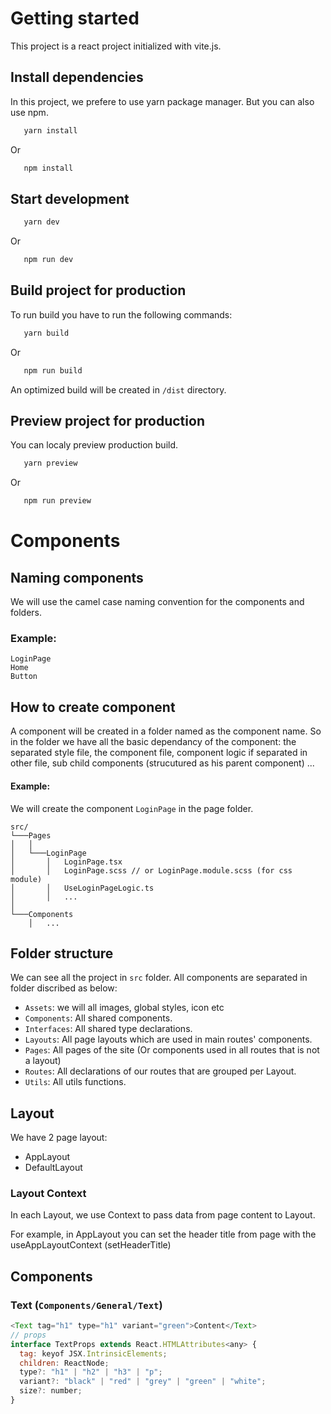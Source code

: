 # Getting started

This project is a react project initialized with vite.js.

## Install dependencies

In this project, we prefere to use yarn package manager. But you can also use npm.

```bash
   yarn install
```

Or

```bash
   npm install
```

## Start development

```bash
   yarn dev
```

Or

```bash
   npm run dev
```

## Build project for production

To run build you have to run the following commands:

```bash
   yarn build
```

Or

```bash
   npm run build
```

An optimized build will be created in `/dist` directory.

## Preview project for production

You can localy preview production build.

```bash
   yarn preview
```

Or

```bash
   npm run preview
```

# Components

## Naming components

We will use the camel case naming convention for the components and folders.

### Example:

`LoginPage`  
`Home`  
`Button`

## How to create component

A component will be created in a folder named as the component name. So in the folder we have all the basic dependancy of the component: the separated style file, the component file, component logic if separated in other file, sub child components (strucutured as his parent component) ...

#### Example:

We will create the component `LoginPage` in the page folder.

```
src/
└───Pages
│   │
│   └───LoginPage
│       │   LoginPage.tsx
│       │   LoginPage.scss // or LoginPage.module.scss (for css module)
│       │   UseLoginPageLogic.ts
│       │   ...
│
└───Components
    │   ...
```

## Folder structure

We can see all the project in `src` folder.
All components are separated in folder discribed as below:

- `Assets`: we will all images, global styles, icon etc
- `Components`: All shared components.
- `Interfaces`: All shared type declarations.
- `Layouts`: All page layouts which are used in main routes' components.
- `Pages`: All pages of the site (Or components used in all routes that is not a layout)
- `Routes`: All declarations of our routes that are grouped per Layout.
- `Utils`: All utils functions.

## Layout

We have 2 page layout:

- AppLayout
- DefaultLayout

### Layout Context

In each Layout, we use Context to pass data from page content to Layout.

For example, in AppLayout you can set the header title from page with the useAppLayoutContext (setHeaderTitle)

## Components

### Text (`Components/General/Text`)

```javascript
<Text tag="h1" type="h1" variant="green">Content</Text>
// props
interface TextProps extends React.HTMLAttributes<any> {
  tag: keyof JSX.IntrinsicElements;
  children: ReactNode;
  type?: "h1" | "h2" | "h3" | "p";
  variant?: "black" | "red" | "grey" | "green" | "white";
  size?: number;
}
```
